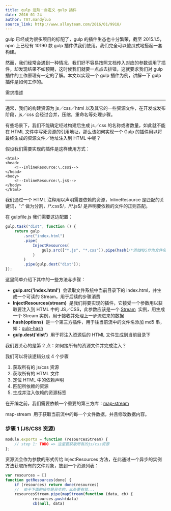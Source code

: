 ```yaml
---
title: gulp 进阶－自定义 gulp 插件
date: 2016-01-24
author: TAT.mandyluo
source_link: http://www.alloyteam.com/2016/01/9918/
---
```


<!-- {% raw %} - for jekyll -->

gulp 已经成为很多项目的标配了，gulp 的插件生态也十分繁荣，截至 2015.1.5，npm 上已经有 10190 款 gulp 插件供我们使用。我们完全可以傻瓜式地搭起一套构建。

然而，我们经常会遇到一种情况，我们好不容易按照文档传入对应的参数调用了插件，却发现结果不如预期，这时候我们就要一点点去排错，这就要求我们对 gulp 插件的工作原理有一定的了解。本文以实现一个 gulp 插件为例，讲解一下 gulp 插件是如何工作的。

需求描述  

* * *

通常，我们的构建资源为 js／css／html 以及其它的一些资源文件，在开发或发布阶段，js／css 会经过合并，压缩，重命名等处理步骤。

有些场景下，我们不能确定经过构建后生成 js／css 的名称或者数量，如此就不能在 HTML 文件中写死资源的引用地址，那么该如何实现一个 Gulp 的插件用以将最终生成的资源文件／地址注入到 HTML 中呢？

假设我们需要实现的插件是这样使用方式：

    <html>
    <head>
        <!--InlineResource:\.css$-->
    </head>
    <body>
        <!--InlineResource:\.js$-->
    </body>
    </html>

我们通过一个 HTML 注释用以声明需要依赖的资源，InlineResource 是匹配的关键词，":" 做为分割，/\*.css$/，/\*.js$/ 是声明要依赖的文件的正则匹配。

在 gulpfile.js 我们需要这边配置：

```javascript
gulp.task("dist", function () {
    return gulp
        .src("index.html")
        .pipe(
            InjectResources(
                gulp.src(["*.js", "*.css"]).pipe(hash(/*添加MD5作为文件名*/))
            )
        )
        .pipe(gulp.dest("dist"));
});
```

这里简单介绍下其中的一些方法与步骤：

-   **gulp.src('index.html')**  会读取文件系统中当前目录下的 index.html，并生成一个可读的 Stream，用于后续的步骤消费
-   **InjectResources(stream)**  是我们将要实现的插件，它接受一个参数用以获取要注入到 HTML 中的 JS／CSS，此参数应该是一个 [Stream](https://github.com/substack/stream-handbook)  实例，用生成一个 Stream 实例，用于接收并处理上一步流进来的数据
-   **hash(options)**  是一个第三方插件，用于往当前流中的文件名添加 md5 串，如：[gulp-hash](https://github.com/Dragory/gulp-hash)
-   **gulp.dest('dist')**  用于将注入资源后的 HTML 文件生成到当前目录下

我们要关心的是第 2 点：如何接所有的资源文件并完成注入？

我们可以将该逻辑分成 4 个步骤

1.  获取所有的 js/css 资源
2.  获取所有的 HTML 文件
3.  定位 HTML 中的依赖声明
4.  匹配所依赖的资源
5.  生成并注入依赖的资源标签

在开编之前，我们需要依赖一个重要的第三方库：[map-stream](https://github.com/dominictarr/map-stream)

map-stream  用于获取当前流中的每一个文件数据，并且修改数据内容。

### 步骤 1 (JS/CSS 资源)

```javascript
module.exports = function (resourcesStream) {
    // step 1: TODO => 这里要获取所有的js/css资源
};
```

资源流会作为参数的形式传给 InjectResources 方法，在此通过一个异步的实例方法获取所有的文件对象，放到一个资源列表：

```javascript
var resources = []
function getResources(done) {
    if (resources) return done(resources)
    //  由于下面的操作是异步的，此处要有锁...
    resourcesStream.pipe(mapStream(function (data, cb) {
            resources.push(data)
            cb(null, data)
```


<!-- {% endraw %} - for jekyll -->